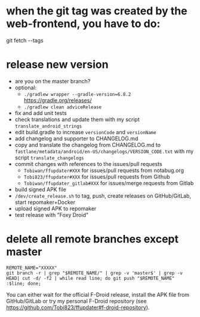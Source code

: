 # when the git tag was created by the web-frontend, you have to do:

git fetch --tags

# release new version

- are you on the master branch?
- optional:
  - `./gradlew wrapper --gradle-version=6.8.2` https://gradle.org/releases/
  - `./gradlew clean adviceRelease`
- fix and add unit tests
- check translations and update them with my script `translate_android_strings`
- edit build.gradle to increase `versionCode` and `versionName`
- add changelog and supporter to CHANGELOG.md
- copy and translate the changelog from CHANGELOG.md to
  `fastlane/metadata/android/en-US/changelogs/VERSION_CODE.txt` with my script `translate_changelogs`
- commit changes with references to the issues/pull requests
  - `Tobiwan/ffupdater#XXX` for issues/pull requests from notabug.org
  - `Tobi823/ffupdater#XXX` for issues/pull requests from Github
  - `Tobiwan/ffupdater_gitlab#XXX` for issues/merge requests from Gitlab
- build signed APK file
- `/dev/create_release.sh` to tag, push, create releases on GitHub/GitLab, start repomaker+Docker
- upload signed APK to repomaker
- test release with "Foxy Droid"

# delete all remote branches except master

````
REMOTE_NAME="XXXXX"
git branch -r | grep "$REMOTE_NAME/" | grep -v 'master$' | grep -v HEAD| cut -d/ -f2 | while read line; do git push "$REMOTE_NAME" :$line; done;
````

You can either wait for the official F-Droid release, install the APK file from GitHub/GitLab or try my
personal F-Droid repository (see https://github.com/Tobi823/ffupdater#f-droid-repository).
